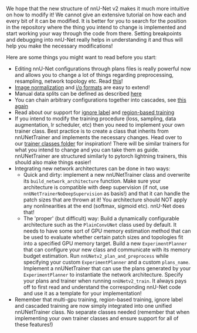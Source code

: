 We hope that the new structure of nnU-Net v2 makes it much more intuitive on how to modify it! We cannot give an 
extensive tutorial on how each and every bit of it can be modified. It is better for you to search for the position 
in the repository where the thing you intend to change is implemented and start working your way through the code from 
there. Setting breakpoints and debugging into nnU-Net really helps in understanding it and thus will help you make the 
necessary modifications!

Here are some things you might want to read before you start:
- Editing nnU-Net configurations through plans files is really powerful now and allows you to change a lot of things regarding 
preprocessing, resampling, network topology etc. Read [this](explanation_plans_files.md)!
- [Image normalization](explanation_normalization.md) and [i/o formats](dataset_format.md#supported-file-formats) are easy to extend!
- Manual data splits can be defined as described [here](manual_data_splits.md)
- You can chain arbitrary configurations together into cascades, see [this again](explanation_plans_files.md)
- Read about our support for [ignore label](ignore_label.md) and [region-based training](region_based_training.md)
- If you intend to modify the training procedure (loss, sampling, data augmentation, lr scheduler, etc) then you need 
to implement your own trainer class. Best practice is to create a class that inherits from nnUNetTrainer and 
implements the necessary changes. Head over to our [trainer classes folder](../nnunetv2/training/nnUNetTrainer) for 
inspiration! There will be similar trainers for what you intend to change and you can take them as guide. nnUNetTrainer 
are structured similarly to pytorch lightning trainers, this should also make things easier!
- Integrating new network architectures can be done in two ways:
  - Quick and dirty: implement a new nnUNetTrainer class and overwrite its `build_network_architecture` function. 
  Make sure your architecture is compatible with deep supervision (if not, use `nnUNetTrainerNoDeepSupervision`
  as basis!) and that it can handle the patch sizes that are thrown at it! You architecture should NOT apply any 
  nonlinearities at the end (softmax, sigmoid etc). nnU-Net does that!   
  - The 'proper' (but difficult) way: Build a dynamically configurable architecture such as the `PlainConvUNet` class 
  used by default. It needs to have some sort of GPU memory estimation method that can be used to evaluate whether 
  certain patch sizes and 
  topologies fit into a specified GPU memory target. Build a new `ExperimentPlanner` that can configure your new 
  class and communicate with its memory budget estimation. Run `nnUNetv2_plan_and_preprocess` while specifying your 
  custom `ExperimentPlanner` and a custom `plans_name`. Implement a nnUNetTrainer that can use the plans generated by 
  your `ExperimentPlanner` to instantiate the network architecture. Specify your plans and trainer when running `nnUNetv2_train`. 
  It always pays off to first read and understand the corresponding nnU-Net code and use it as a template for your implementation!
- Remember that multi-gpu training, region-based training, ignore label and cascaded training are now simply integrated 
into one unified nnUNetTrainer class. No separate classes needed (remember that when implementing your own trainer 
classes and ensure support for all of these features!)